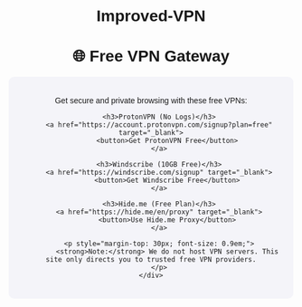 # Improved-VPN<!DOCTYPE html>
<html lang="en">
<head>
    <meta charset="UTF-8">
    <meta name="viewport" content="width=device-width, initial-scale=1.0">
    <title>Free VPN Access</title>
    <style>
        body { font-family: Arial, sans-serif; text-align: center; padding: 20px; }
        .vpn-box { background: #f4f4f9; padding: 20px; border-radius: 10px; max-width: 600px; margin: 0 auto; }
        button { background: #4CAF50; color: white; border: none; padding: 10px 20px; cursor: pointer; border-radius: 5px; }
        button:hover { background: #45a049; }
    </style>
</head>
<body>
    <h1>🌐 Free VPN Gateway</h1>
    <div class="vpn-box">
        <p>Get secure and private browsing with these free VPNs:</p>
        
        <h3>ProtonVPN (No Logs)</h3>
        <a href="https://account.protonvpn.com/signup?plan=free" target="_blank">
            <button>Get ProtonVPN Free</button>
        </a>
        
        <h3>Windscribe (10GB Free)</h3>
        <a href="https://windscribe.com/signup" target="_blank">
            <button>Get Windscribe Free</button>
        </a>
        
        <h3>Hide.me (Free Plan)</h3>
        <a href="https://hide.me/en/proxy" target="_blank">
            <button>Use Hide.me Proxy</button>
        </a>
        
        <p style="margin-top: 30px; font-size: 0.9em;">
            <strong>Note:</strong> We do not host VPN servers. This site only directs you to trusted free VPN providers.
        </p>
    </div>
</body>
</html>
